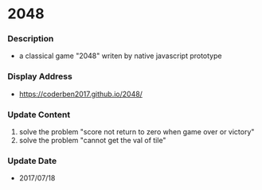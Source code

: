 # 2048

### Description
- a classical game "2048" writen by native javascript prototype

### Display Address
- https://coderben2017.github.io/2048/

### Update Content
1. solve the problem "score not return to zero when game over or victory"
2. solve the problem "cannot get the val of tile"

### Update Date
- 2017/07/18
